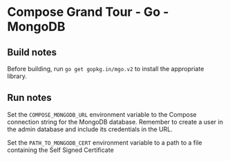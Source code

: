 # Compose Grand Tour - Go - MongoDB

## Build notes

Before building, run `go get gopkg.in/mgo.v2` to install the appropriate library.

## Run notes

Set the `COMPOSE_MONGODB_URL` environment variable to the Compose connection string for the MongoDB database. Remember to create a user in the admin database and include its credentials in the URL.

Set the `PATH_TO_MONGODB_CERT` environment variable to a path to a file containing the Self Signed Certificate
